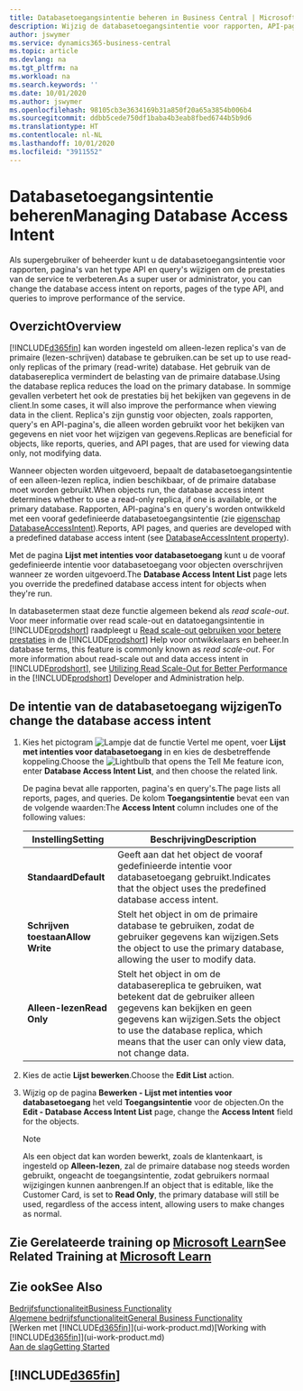 ```yaml
---
title: Databasetoegangsintentie beheren in Business Central | Microsoft Docs
description: Wijzig de databasetoegangsintentie voor rapporten, API-pagina's en query's.
author: jswymer
ms.service: dynamics365-business-central
ms.topic: article
ms.devlang: na
ms.tgt_pltfrm: na
ms.workload: na
ms.search.keywords: ''
ms.date: 10/01/2020
ms.author: jswymer
ms.openlocfilehash: 98105cb3e3634169b31a850f20a65a3854b006b4
ms.sourcegitcommit: ddbb5cede750df1baba4b3eab8fbed6744b5b9d6
ms.translationtype: HT
ms.contentlocale: nl-NL
ms.lasthandoff: 10/01/2020
ms.locfileid: "3911552"
---
```

# <a name="managing-database-access-intent"></a><span data-ttu-id="cd8db-103">Databasetoegangsintentie beheren</span><span class="sxs-lookup"><span data-stu-id="cd8db-103">Managing Database Access Intent</span></span> 

<span data-ttu-id="cd8db-104">Als supergebruiker of beheerder kunt u de databasetoegangsintentie voor rapporten, pagina's van het type API en query's wijzigen om de prestaties van de service te verbeteren.</span><span class="sxs-lookup"><span data-stu-id="cd8db-104">As a super user or administrator, you can change the database access intent on reports, pages of the type API, and queries to improve performance of the service.</span></span>

## <a name="overview"></a><span data-ttu-id="cd8db-105">Overzicht</span><span class="sxs-lookup"><span data-stu-id="cd8db-105">Overview</span></span>

[!INCLUDE[d365fin](includes/d365fin_md.md)] <span data-ttu-id="cd8db-106">kan worden ingesteld om alleen-lezen replica's van de primaire (lezen-schrijven) database te gebruiken.</span><span class="sxs-lookup"><span data-stu-id="cd8db-106">can be set up to use read-only replicas of the primary (read-write) database.</span></span> <span data-ttu-id="cd8db-107">Het gebruik van de databasereplica vermindert de belasting van de primaire database.</span><span class="sxs-lookup"><span data-stu-id="cd8db-107">Using the database replica reduces the load on the primary database.</span></span> <span data-ttu-id="cd8db-108">In sommige gevallen verbetert het ook de prestaties bij het bekijken van gegevens in de client.</span><span class="sxs-lookup"><span data-stu-id="cd8db-108">In some cases, it will also improve the performance when viewing data in the client.</span></span> <span data-ttu-id="cd8db-109">Replica's zijn gunstig voor objecten, zoals rapporten, query's en API-pagina's, die alleen worden gebruikt voor het bekijken van gegevens en niet voor het wijzigen van gegevens.</span><span class="sxs-lookup"><span data-stu-id="cd8db-109">Replicas are beneficial for objects, like reports, queries, and API pages, that are used for viewing data only, not modifying data.</span></span>

<span data-ttu-id="cd8db-110">Wanneer objecten worden uitgevoerd, bepaalt de databasetoegangsintentie of een alleen-lezen replica, indien beschikbaar, of de primaire database moet worden gebruikt.</span><span class="sxs-lookup"><span data-stu-id="cd8db-110">When objects run, the database access intent determines whether to use a read-only replica, if one is available, or the primary database.</span></span> <span data-ttu-id="cd8db-111">Rapporten, API-pagina's en query's worden ontwikkeld met een vooraf gedefinieerde databasetoegangsintentie (zie [eigenschap DatabaseAccessIntent](/dynamics365/business-central/dev-itpro/developer/properties/devenv-dataaccessintent-property)).</span><span class="sxs-lookup"><span data-stu-id="cd8db-111">Reports, API pages, and queries are developed with a predefined database access intent (see [DatabaseAccessIntent property](/dynamics365/business-central/dev-itpro/developer/properties/devenv-dataaccessintent-property)).</span></span>

<span data-ttu-id="cd8db-112">Met de pagina **Lijst met intenties voor databasetoegang** kunt u de vooraf gedefinieerde intentie voor databasetoegang voor objecten overschrijven wanneer ze worden uitgevoerd.</span><span class="sxs-lookup"><span data-stu-id="cd8db-112">The **Database Access Intent List** page lets you override the predefined database access intent for objects when they're run.</span></span>

<span data-ttu-id="cd8db-113">In databasetermen staat deze functie algemeen bekend als *read scale-out*. Voor meer informatie over read scale-out en datatoegangsintentie in [!INCLUDE[prodshort](includes/prodshort.md)] raadpleegt u [Read scale-out gebruiken voor betere prestaties](/dynamics365/business-central/dev-itpro/administration/database-read-scale-out-overview) in de [!INCLUDE[prodshort](includes/prodshort.md)] Help voor ontwikkelaars en beheer.</span><span class="sxs-lookup"><span data-stu-id="cd8db-113">In database terms, this feature is commonly known as *read scale-out*. For more information about read-scale out and data access intent in [!INCLUDE[prodshort](includes/prodshort.md)], see [Utilizing Read Scale-Out for Better Performance](/dynamics365/business-central/dev-itpro/administration/database-read-scale-out-overview) in the [!INCLUDE[prodshort](includes/prodshort.md)] Developer and Administration help.</span></span>

## <a name="to-change-the-database-access-intent"></a><span data-ttu-id="cd8db-114">De intentie van de databasetoegang wijzigen</span><span class="sxs-lookup"><span data-stu-id="cd8db-114">To change the database access intent</span></span>

1. <span data-ttu-id="cd8db-115">Kies het pictogram ![Lampje dat de functie Vertel me opent](media/ui-search/search_small.png "Vertel me wat u wilt doen"), voer **Lijst met intenties voor databasetoegang** in en kies de desbetreffende koppeling.</span><span class="sxs-lookup"><span data-stu-id="cd8db-115">Choose the ![Lightbulb that opens the Tell Me feature](media/ui-search/search_small.png "Tell me what you want to do") icon, enter **Database Access Intent List**, and then choose the related link.</span></span>

    <span data-ttu-id="cd8db-116">De pagina bevat alle rapporten, pagina's en query's.</span><span class="sxs-lookup"><span data-stu-id="cd8db-116">The page lists all reports, pages, and queries.</span></span> <span data-ttu-id="cd8db-117">De kolom **Toegangsintentie** bevat een van de volgende waarden:</span><span class="sxs-lookup"><span data-stu-id="cd8db-117">The **Access Intent** column includes one of the following values:</span></span>

    |<span data-ttu-id="cd8db-118">**Instelling**</span><span class="sxs-lookup"><span data-stu-id="cd8db-118">**Setting**</span></span>|<span data-ttu-id="cd8db-119">**Beschrijving**</span><span class="sxs-lookup"><span data-stu-id="cd8db-119">**Description**</span></span>|  
    |------------|-------------|  
    |<span data-ttu-id="cd8db-120">**Standaard**</span><span class="sxs-lookup"><span data-stu-id="cd8db-120">**Default**</span></span>|<span data-ttu-id="cd8db-121">Geeft aan dat het object de vooraf gedefinieerde intentie voor databasetoegang gebruikt.</span><span class="sxs-lookup"><span data-stu-id="cd8db-121">Indicates that the object uses the predefined database access intent.</span></span>|
    |<span data-ttu-id="cd8db-122">**Schrijven toestaan**</span><span class="sxs-lookup"><span data-stu-id="cd8db-122">**Allow Write**</span></span>|<span data-ttu-id="cd8db-123">Stelt het object in om de primaire database te gebruiken, zodat de gebruiker gegevens kan wijzigen.</span><span class="sxs-lookup"><span data-stu-id="cd8db-123">Sets the object to use the primary database, allowing the user to modify data.</span></span>|
    |<span data-ttu-id="cd8db-124">**Alleen-lezen**</span><span class="sxs-lookup"><span data-stu-id="cd8db-124">**Read Only**</span></span>|<span data-ttu-id="cd8db-125">Stelt het object in om de databasereplica te gebruiken, wat betekent dat de gebruiker alleen gegevens kan bekijken en geen gegevens kan wijzigen.</span><span class="sxs-lookup"><span data-stu-id="cd8db-125">Sets the object to use the database replica, which means that the user can only view data, not change data.</span></span>|

2. <span data-ttu-id="cd8db-126">Kies de actie **Lijst bewerken**.</span><span class="sxs-lookup"><span data-stu-id="cd8db-126">Choose the **Edit List** action.</span></span>

3. <span data-ttu-id="cd8db-127">Wijzig op de pagina **Bewerken - Lijst met intenties voor databasetoegang** het veld **Toegangsintentie** voor de objecten.</span><span class="sxs-lookup"><span data-stu-id="cd8db-127">On the **Edit - Database Access Intent List** page, change the **Access Intent** field for the objects.</span></span>

    > [!NOTE]
    > <span data-ttu-id="cd8db-128">Als een object dat kan worden bewerkt, zoals de klantenkaart, is ingesteld op **Alleen-lezen**, zal de primaire database nog steeds worden gebruikt, ongeacht de toegangsintentie, zodat gebruikers normaal wijzigingen kunnen aanbrengen.</span><span class="sxs-lookup"><span data-stu-id="cd8db-128">If an object that is editable, like the Customer Card, is set to **Read Only**, the primary database will still be used, regardless of the access intent, allowing users to make changes as normal.</span></span>

## <a name="see-related-training-at-microsoft-learn"></a><span data-ttu-id="cd8db-129">Zie Gerelateerde training op [Microsoft Learn](/learn/paths/deploy-configure-dynamics-365-business-central/)</span><span class="sxs-lookup"><span data-stu-id="cd8db-129">See Related Training at [Microsoft Learn](/learn/paths/deploy-configure-dynamics-365-business-central/)</span></span>

## <a name="see-also"></a><span data-ttu-id="cd8db-130">Zie ook</span><span class="sxs-lookup"><span data-stu-id="cd8db-130">See Also</span></span>
[<span data-ttu-id="cd8db-131">Bedrijfsfunctionaliteit</span><span class="sxs-lookup"><span data-stu-id="cd8db-131">Business Functionality</span></span>](across-business-functionality.md)  
[<span data-ttu-id="cd8db-132">Algemene bedrijfsfunctionaliteit</span><span class="sxs-lookup"><span data-stu-id="cd8db-132">General Business Functionality</span></span>](ui-across-business-areas.md)  
<span data-ttu-id="cd8db-133">[Werken met [!INCLUDE[d365fin](includes/d365fin_md.md)]](ui-work-product.md)</span><span class="sxs-lookup"><span data-stu-id="cd8db-133">[Working with [!INCLUDE[d365fin](includes/d365fin_md.md)]](ui-work-product.md)</span></span>  
[<span data-ttu-id="cd8db-134">Aan de slag</span><span class="sxs-lookup"><span data-stu-id="cd8db-134">Getting Started</span></span>](product-get-started.md)    

## [!INCLUDE[d365fin](includes/free_trial_md.md)]  
